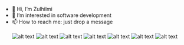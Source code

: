 - 👋 Hi, I’m Zulhilmi
- 👀 I’m interested in software development
- 📫 How to reach me: just drop a message <br><br>
![alt text](https://cdn-icons-png.flaticon.com/128/3074/3074119.png) 
![alt text](https://cdn-icons-png.flaticon.com/128/5968/5968267.png)
![alt text](https://cdn-icons-png.flaticon.com/128/888/888847.png) 
![alt text](https://cdn-icons-png.flaticon.com/128/5968/5968292.png) 
![alt text](https://cdn-icons-png.flaticon.com/128/226/226777.png) 
![alt text](https://pics.freeicons.io/uploads/icons/png/9114856761551941711-128.png)
![alt text](https://cdn.icon-icons.com/icons2/2107/PNG/128/file_type_light_solidity_icon_130436.png) 



<!---
ZulAmi/ZulAmi is a ✨ special ✨ repository because its `README.md` (this file) appears on your GitHub profile.
You can click the Preview link to take a look at your changes.
--->
